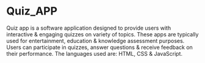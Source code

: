 # Quiz_APP
Quiz app is a software application designed to provide users with interactive &amp; engaging quizzes on variety of topics. These apps are typically used for entertainment, education &amp; knowledge assessment purposes. Users can participate in quizzes, answer questions &amp; receive feedback on their performance. The languages used are: HTML, CSS &amp; JavaScript.
